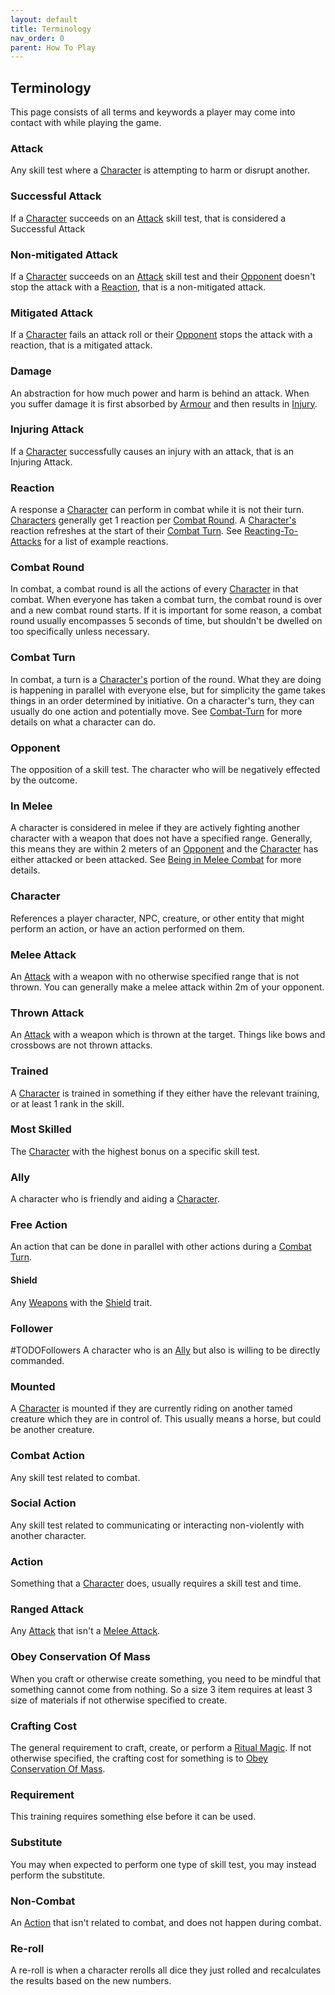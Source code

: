 ```yaml
---
layout: default
title: Terminology
nav_order: 0
parent: How To Play
---
```

## Terminology

This page consists of all terms and keywords a player may come into contact with while playing the game.

### Attack
Any skill test where a [Character](#Character) is attempting to harm or disrupt another. 
### Successful Attack
If a [Character](#Character) succeeds on an [Attack](#Attack) skill test, that is considered a Successful Attack

### Non-mitigated Attack
If a [Character](#Character) succeeds on an [Attack](#Attack) skill test and their [Opponent](#Opponent) doesn't stop the attack with a [Reaction](#Reaction), that is a non-mitigated attack.

### Mitigated Attack
If a [Character](#Character) fails an attack roll or their [Opponent](#Opponent) stops the attack with a reaction, that is a mitigated attack.

### Damage
An abstraction for how much power and harm is behind an attack. When you suffer damage it is first absorbed by [Armour](Armour) and then results in [Injury](Injury).

### Injuring Attack
If a [Character](#Character) successfully causes an injury with an attack, that is an Injuring Attack.

### Reaction
A response a [Character](#Character) can perform in combat while it is not their turn. [Characters](#Character) generally get 1 reaction per [Combat Round](#Combat%20Round). A [Character's](#Character) reaction refreshes at the start of their [Combat Turn](#Combat%20Turn). See [Reacting-To-Attacks](Reacting-To-Attacks) for a list of example reactions.

### Combat Round
In combat, a combat round is all the actions of every [Character](#Character) in that combat. When everyone has taken a combat turn, the combat round is over and a new combat round starts. If it is important for some reason, a combat round usually encompasses 5 seconds of time, but shouldn't be dwelled on too specifically unless necessary.

### Combat Turn
In combat, a turn is a [Character's](#Character) portion of the round. What they are doing is happening in parallel with everyone else, but for simplicity the game takes things in an order determined by initiative. On a character's turn, they can usually do one action and potentially move. See [Combat-Turn](Combat-Turn) for more details on what a character can do.

### Opponent
The opposition of a skill test. The character who will be negatively effected by the outcome.

### In Melee
A character is considered in melee if they are actively fighting another character with a weapon that does not have a specified range. Generally, this means they are within 2 meters of an [Opponent](#Opponent) and the [Character](#Character) has either attacked or been attacked. See [Being in Melee Combat](Combat#Being%20in%20Melee%20Combat) for more details.

### Character
References a player character, NPC, creature, or other entity that might perform an action, or have an action performed on them.

### Melee Attack
An [Attack](#Attack) with a weapon with no otherwise specified range that is not thrown. You can generally make a melee attack within 2m of your opponent.

### Thrown Attack
An [Attack](#Attack) with a weapon which is thrown at the target. Things like bows and crossbows are not thrown attacks.

### Trained
A [Character](#Character) is trained in something if they either have the relevant training, or at least 1 rank in the skill.

### Most Skilled
The [Character](#Character) with the highest bonus on a specific skill test.

### Ally
A character who is friendly and aiding a [Character](#Character).

### Free Action
An action that can be done in parallel with other actions during a [Combat Turn](#Combat%20Turn).

#### Shield
Any [Weapons](Weapons) with the [Shield](Weapon-Traits#Shield) trait.

### Follower
#TODOFollowers
A character who is an [Ally](#Ally) but also is willing to be directly commanded.

### Mounted
A [Character](#Character) is mounted if they are currently riding on another tamed creature which they are in control of. This usually means a horse, but could be another creature.

### Combat Action
Any skill test related to combat.

### Social Action
Any skill test related to communicating or interacting non-violently with another character.

### Action
Something that a [Character](#Character) does, usually requires a skill test and time.

### Ranged Attack
Any [Attack](#Attack) that isn't a [Melee Attack](#Melee%20Attack).

### Obey Conservation Of Mass
When you craft or otherwise create something, you need to be mindful that something cannot come from nothing. So a size 3 item requires at least 3 size of materials if not otherwise specified to create.

### Crafting Cost
The general requirement to craft, create, or perform a [Ritual Magic](Magic#Ritual%20Magic). If not otherwise specified, the crafting cost for something is to [Obey Conservation Of Mass](#Obey%20Conservation%20Of%20Mass).

### Requirement
This training requires something else before it can be used.

### Substitute
You may when expected to perform one type of skill test, you may instead perform the substitute.

### Non-Combat
An [Action](#Action) that isn't related to combat, and does not happen during combat.

### Re-roll
A re-roll is when a character rerolls all dice they just rolled and recalculates the results based on the new numbers.